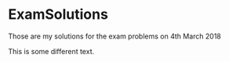 # ExamSolutions
Those are my solutions for the exam problems on 4th March 2018

This is some different text.